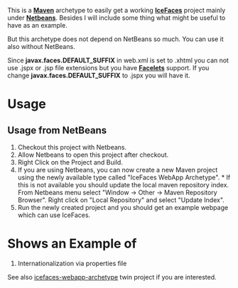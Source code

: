 This is a **[Maven](http://maven.apache.org/)** archetype to easily get a working **[IceFaces](http://www.icefaces.org)** project mainly under **[Netbeans](http://www.netbeans.org)**. Besides I will include some thing what might be useful to have as an example.

But this archetype does not depend on NetBeans so much. You can use it also without NetBeans.

Since **javax.faces.DEFAULT\_SUFFIX** in web.xml is set to .xhtml you can not use .jspx or .jsp file extensions but you have **[Facelets](http://facelets.dev.java.net/)** support.
If you change **javax.faces.DEFAULT\_SUFFIX** to .jspx you will have it.

# Usage #
## Usage from NetBeans ##
  1. Checkout this project with Netbeans.
  1. Allow Netbeans to open this project after checkout.
  1. Right Click on the Project and Build.
  1. If you are using Netbeans, you can now create a new Maven project using the newly available type called "IceFaces WebApp Archetype".
    * If this is not available you should update the local maven repository index. From Netbeans menu select "Window -> Other -> Maven Repository Browser". Right click on "Local Repository" and select "Update Index".
  1. Run the newly created project and you should get an example webpage which can use IceFaces.

# Shows an Example of #
  1. Internationalization via properties file

See also [icefaces-webapp-archetype](http://code.google.com/p/richfaces-webapp-archetype/) twin project if you are interested.